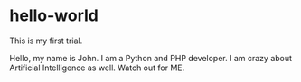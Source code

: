 # hello-world
This is my first trial.

Hello, my name is John. I am a Python and PHP developer.
I am crazy about Artificial Intelligence as well.
Watch out for ME.
